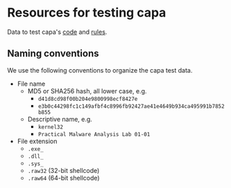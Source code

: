 # Resources for testing capa
Data to test capa's [code](https://github.com/fireeye/capa) and [rules](https://github.com/fireeye/capa-rules).

## Naming conventions
We use the following conventions to organize the capa test data.

- File name
  - MD5 or SHA256 hash, all lower case, e.g.
    - `d41d8cd98f00b204e9800998ecf8427e`
    - `e3b0c44298fc1c149afbf4c8996fb92427ae41e4649b934ca495991b7852b855`
  - Descriptive name, e.g.
    - `kernel32`
    - `Practical Malware Analysis Lab 01-01`
- File extension
  - `.exe_`
  - `.dll_`
  - `.sys_`
  - `.raw32` (32-bit shellcode)
  - `.raw64` (64-bit shellcode)

